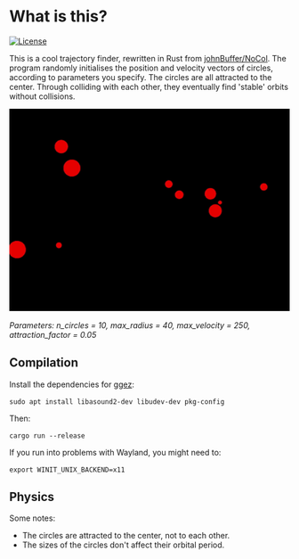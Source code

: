 # What is this?

[![License](https://img.shields.io/badge/license-MIT-blue.svg)](https://github.com/arminghofrani/collisions-disallowed/blob/master/LICENSE)

This is a cool trajectory finder, rewritten in Rust from [johnBuffer/NoCol](https://github.com/johnBuffer/NoCol). The program randomly initialises the position and velocity vectors of circles, according to parameters you specify. The circles are all attracted to the center. Through colliding with each other, they eventually find 'stable' orbits without collisions.


![Demo](https://github.com/arminghofrani/collisions-disallowed/blob/master/demo/demo.gif)

*Parameters: n_circles = 10, max_radius = 40, max_velocity = 250, attraction_factor = 0.05*


## Compilation

Install the dependencies for [ggez](https://github.com/ggez/ggez):
```
sudo apt install libasound2-dev libudev-dev pkg-config
```
Then:
```
cargo run --release
```
If you run into problems with Wayland, you might need to:
```
export WINIT_UNIX_BACKEND=x11
```


## Physics

Some notes:

* The circles are attracted to the center, not to each other.
* The sizes of the circles don't affect their orbital period.

